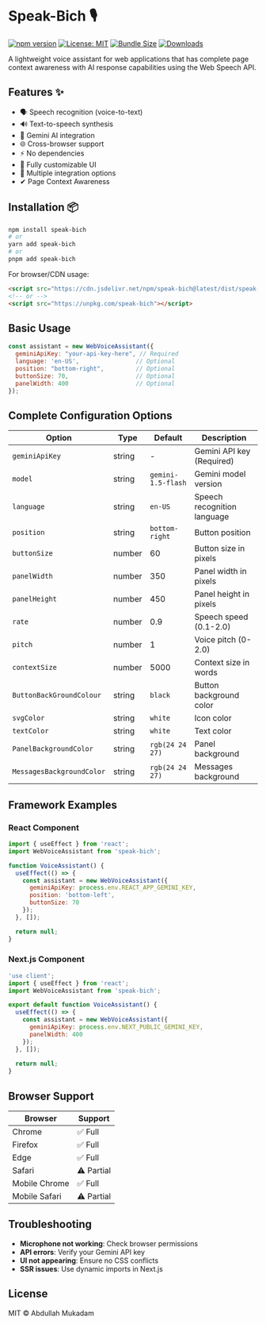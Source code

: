 # Speak-Bich 🎙️

[![npm version](https://img.shields.io/npm/v/speak-bich)](https://www.npmjs.com/package/speak-bich)
[![License: MIT](https://img.shields.io/badge/License-MIT-blue.svg)](https://opensource.org/licenses/MIT)
[![Bundle Size](https://img.shields.io/bundlephobia/min/speak-bich)](https://bundlephobia.com/package/speak-bich)
[![Downloads](https://img.shields.io/npm/dm/speak-bich)](https://npm-stat.com/charts.html?package=speak-bich)

A lightweight voice assistant for web applications that has complete page context awareness with AI response capabilities using the Web Speech API.

## Features ✨

- 🗣️ Speech recognition (voice-to-text)
- 🔊 Text-to-speech synthesis
- 🤖 Gemini AI integration
- 🌐 Cross-browser support
- ⚡ No dependencies
- 🎨 Fully customizable UI
- 🔌 Multiple integration options
- ✔  Page Context Awareness

## Installation 📦

```bash
npm install speak-bich
# or 
yarn add speak-bich
# or
pnpm add speak-bich
```

For browser/CDN usage:

```html
<script src="https://cdn.jsdelivr.net/npm/speak-bich@latest/dist/speak-bich.min.js"></script>
<!-- or -->
<script src="https://unpkg.com/speak-bich"></script>
```

## Basic Usage

```javascript
const assistant = new WebVoiceAssistant({
  geminiApiKey: "your-api-key-here", // Required
  language: 'en-US',                // Optional
  position: "bottom-right",         // Optional
  buttonSize: 70,                   // Optional
  panelWidth: 400                   // Optional
});
```

## Complete Configuration Options

| Option | Type | Default | Description |
|--------|------|---------|-------------|
| `geminiApiKey` | string | - | Gemini API key (Required) |
| `model` | string | `gemini-1.5-flash` | Gemini model version |
| `language` | string | `en-US` | Speech recognition language |
| `position` | string | `bottom-right` | Button position |
| `buttonSize` | number | 60 | Button size in pixels |
| `panelWidth` | number | 350 | Panel width in pixels |
| `panelHeight` | number | 450 | Panel height in pixels |
| `rate` | number | 0.9 | Speech speed (0.1-2.0) |
| `pitch` | number | 1 | Voice pitch (0-2.0) |
| `contextSize` | number | 5000 | Context size in words |
| `ButtonBackGroundColour` | string | `black` | Button background color |
| `svgColor` | string | `white` | Icon color |
| `textColor` | string | `white` | Text color |
| `PanelBackgroundColor` | string | `rgb(24 24 27)` | Panel background |
| `MessagesBackgroundColor` | string | `rgb(24 24 27)` | Messages background |

## Framework Examples

### React Component

```jsx
import { useEffect } from 'react';
import WebVoiceAssistant from 'speak-bich';

function VoiceAssistant() {
  useEffect(() => {
    const assistant = new WebVoiceAssistant({
      geminiApiKey: process.env.REACT_APP_GEMINI_KEY,
      position: 'bottom-left',
      buttonSize: 70
    });
  }, []);

  return null;
}
```

### Next.js Component

```jsx
'use client';
import { useEffect } from 'react';
import WebVoiceAssistant from 'speak-bich';

export default function VoiceAssistant() {
  useEffect(() => {
    const assistant = new WebVoiceAssistant({
      geminiApiKey: process.env.NEXT_PUBLIC_GEMINI_KEY,
      panelWidth: 400
    });
  }, []);
  
  return null;
}
```


## Browser Support

| Browser | Support |
|---------|---------|
| Chrome | ✅ Full |
| Firefox | ✅ Full |
| Edge | ✅ Full |
| Safari | ⚠️ Partial |
| Mobile Chrome | ✅ Full |
| Mobile Safari | ⚠️ Partial |

## Troubleshooting

- **Microphone not working**: Check browser permissions
- **API errors**: Verify your Gemini API key
- **UI not appearing**: Ensure no CSS conflicts
- **SSR issues**: Use dynamic imports in Next.js

## License

MIT © Abdullah Mukadam